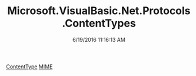 ﻿---
title: Microsoft.VisualBasic.Net.Protocols.ContentTypes
date: 6/19/2016 11:16:13 AM
---

[ContentType](T-Microsoft.VisualBasic.Net.Protocols.ContentTypes.ContentType.html)
[MIME](T-Microsoft.VisualBasic.Net.Protocols.ContentTypes.MIME.html)

